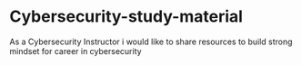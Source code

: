 # Cybersecurity-study-material
As a Cybersecurity Instructor i would like to share resources to build strong mindset for career in cybersecurity
